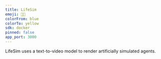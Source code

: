 ```yaml
---
title: LifeSim
emoji: 🐠🪸
colorFrom: blue
colorTo: yellow
sdk: docker
pinned: false
app_port: 3000
---
```


LifeSim uses a text-to-video model to render artificially simulated agents.
